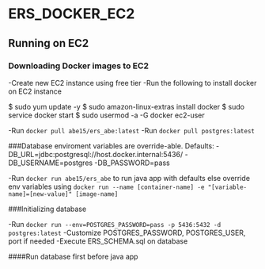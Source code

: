 # ERS_DOCKER_EC2

## Running on EC2

### Downloading Docker images to EC2
-Create new EC2 instance using free tier
-Run the following to install docker on EC2 instance

$ sudo yum update -y
$ sudo amazon-linux-extras install docker
$ sudo service docker start
$ sudo usermod -a -G docker ec2-user

-Run `docker pull abe15/ers_abe:latest`
-Run `docker pull postgres:latest`

###Database enviroment variables are override-able.
Defaults:
-DB_URL=jdbc:postgresql://host.docker.internal:5436/
-DB_USERNAME=postgres
-DB_PASSWORD=pass 

-Run `docker run abe15/ers_abe` to run java app with defaults
else override env variables using `docker run --name [container-name] -e "[variable-name]=[new-value]" [image-name]`

###Initializing database

-Run `docker run --env=POSTGRES_PASSWORD=pass -p 5436:5432 -d postgres:latest`
-Customize POSTGRES_PASSWORD, POSTGRES_USER, port if needed
-Execute ERS_SCHEMA.sql on database 


####Run database first before java app
